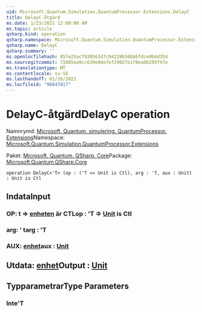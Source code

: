 ```yaml
---
uid: Microsoft.Quantum.Simulation.QuantumProcessor.Extensions.DelayC
title: DelayC-åtgärd
ms.date: 1/23/2021 12:00:00 AM
ms.topic: article
qsharp.kind: operation
qsharp.namespace: Microsoft.Quantum.Simulation.QuantumProcessor.Extensions
qsharp.name: DelayC
qsharp.summary: ''
ms.openlocfilehash: 857e25ac7930563d7c94228b56bbbfdce0b6d354
ms.sourcegitcommit: 71605ea9cc630e84e7ef29027e1f0ea06299747e
ms.translationtype: MT
ms.contentlocale: sv-SE
ms.lasthandoff: 01/26/2021
ms.locfileid: "98847817"
---
```

# <a name="delayc-operation"></a><span data-ttu-id="512f7-102">DelayC-åtgärd</span><span class="sxs-lookup"><span data-stu-id="512f7-102">DelayC operation</span></span>

<span data-ttu-id="512f7-103">Namnrymd: [Microsoft. Quantum. simulering. QuantumProcessor. Extensions](xref:Microsoft.Quantum.Simulation.QuantumProcessor.Extensions)</span><span class="sxs-lookup"><span data-stu-id="512f7-103">Namespace: [Microsoft.Quantum.Simulation.QuantumProcessor.Extensions](xref:Microsoft.Quantum.Simulation.QuantumProcessor.Extensions)</span></span>

<span data-ttu-id="512f7-104">Paket: [Microsoft. Quantum. QSharp. Core](https://nuget.org/packages/Microsoft.Quantum.QSharp.Core)</span><span class="sxs-lookup"><span data-stu-id="512f7-104">Package: [Microsoft.Quantum.QSharp.Core](https://nuget.org/packages/Microsoft.Quantum.QSharp.Core)</span></span>




```qsharp
operation DelayC<'T> (op : ('T => Unit is Ctl), arg : 'T, aux : Unit) : Unit is Ctl
```


## <a name="input"></a><span data-ttu-id="512f7-105">Indata</span><span class="sxs-lookup"><span data-stu-id="512f7-105">Input</span></span>

### <a name="op--t--unit--is-ctl"></a><span data-ttu-id="512f7-106">OP: t => [enheten](xref:microsoft.quantum.lang-ref.unit)  är CTL</span><span class="sxs-lookup"><span data-stu-id="512f7-106">op : 'T => [Unit](xref:microsoft.quantum.lang-ref.unit)  is Ctl</span></span>




### <a name="arg--t"></a><span data-ttu-id="512f7-107">arg: ' t</span><span class="sxs-lookup"><span data-stu-id="512f7-107">arg : 'T</span></span>




### <a name="aux--unit"></a><span data-ttu-id="512f7-108">AUX: [enhet](xref:microsoft.quantum.lang-ref.unit)</span><span class="sxs-lookup"><span data-stu-id="512f7-108">aux : [Unit](xref:microsoft.quantum.lang-ref.unit)</span></span>





## <a name="output--unit"></a><span data-ttu-id="512f7-109">Utdata: [enhet](xref:microsoft.quantum.lang-ref.unit)</span><span class="sxs-lookup"><span data-stu-id="512f7-109">Output : [Unit](xref:microsoft.quantum.lang-ref.unit)</span></span>



## <a name="type-parameters"></a><span data-ttu-id="512f7-110">Typparametrar</span><span class="sxs-lookup"><span data-stu-id="512f7-110">Type Parameters</span></span>

### <a name="t"></a><span data-ttu-id="512f7-111">Inte</span><span class="sxs-lookup"><span data-stu-id="512f7-111">'T</span></span>

